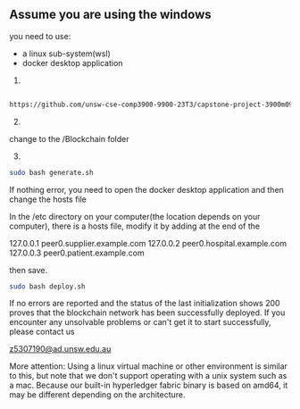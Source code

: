 ## Assume you are using the windows

you need to use:

- a linux sub-system(wsl)
- docker desktop application

1.

```sh

https://github.com/unsw-cse-comp3900-9900-23T3/capstone-project-3900m09aswordnewnew.git

```

2.

change to the /Blockchain folder

3.
```sh
sudo bash generate.sh
```

If nothing error, you need to open the docker desktop application and then change the hosts file

In the /etc directory on your computer(the location depends on your computer), there is a hosts file, modify it by adding at the end of the

127.0.0.1 peer0.supplier.example.com
127.0.0.2 peer0.hospital.example.com
127.0.0.3 peer0.patient.example.com

then save.

```sh
sudo bash deploy.sh
```

If no errors are reported and the status of the last initialization shows 200 proves that the blockchain network has been successfully deployed.
If you encounter any unsolvable problems or can't get it to start successfully, please contact us

z5307190@ad.unsw.edu.au


More attention:
Using a linux virtual machine or other environment is similar to this, but note that we don't support operating with a unix system such as a mac. 
Because our built-in hyperledger fabric binary is based on amd64, it may be different depending on the architecture.